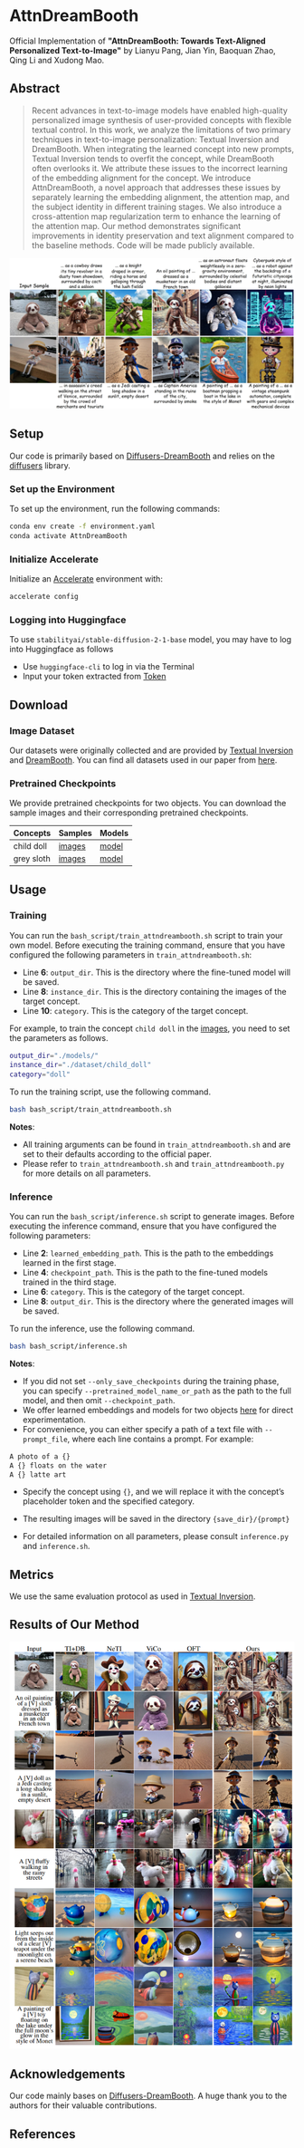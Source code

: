 # AttnDreamBooth

Official Implementation of **"AttnDreamBooth: Towards Text-Aligned Personalized Text-to-Image"** by Lianyu Pang, Jian Yin, Baoquan Zhao, Qing Li and Xudong Mao.

## Abstract
>Recent advances in text-to-image models have enabled high-quality personalized image synthesis of user-provided concepts with flexible textual control. In this work, we analyze the limitations of two primary techniques in text-to-image personalization: Textual Inversion and DreamBooth. When integrating the learned concept into new prompts, Textual Inversion tends to overfit the concept, while DreamBooth often overlooks it. We attribute these issues to the incorrect learning of the embedding alignment for the concept. We introduce AttnDreamBooth, a novel approach that addresses these issues by separately learning the embedding alignment, the attention map, and the subject identity in different training stages. We also introduce a cross-attention map regularization term to enhance the learning of the attention map. Our method demonstrates significant improvements in identity preservation and text alignment compared to the baseline methods. Code will be made publicly available.

<img src='assets/teaser.jpg'>
<!-- <a href="https://arxiv.org/abs/2312.15905"><img src="https://img.shields.io/badge/arXiv-2312.15905-b31b1b.svg" height=20.5></a> -->

## Setup
Our code is primarily based on [Diffusers-DreamBooth](https://github.com/huggingface/diffusers/tree/main/examples/dreambooth) and relies on the [diffusers](https://github.com/huggingface/diffusers) library.
### Set up the Environment
To set up the environment, run the following commands:
```bash
conda env create -f environment.yaml
conda activate AttnDreamBooth
```
### Initialize Accelerate
Initialize an [Accelerate](https://github.com/huggingface/accelerate/) environment with:
```bash
accelerate config
```

### Logging into Huggingface
To use `stabilityai/stable-diffusion-2-1-base` model, you may have to log into Huggingface as follows

+ Use `huggingface-cli` to log in via the Terminal
+ Input your token extracted from [Token](https://huggingface.co/settings/tokens)

## Download
### Image Dataset
Our datasets were originally collected and are provided by [Textual Inversion](https://github.com/rinongal/textual_inversion) and [DreamBooth](https://github.com/google/dreambooth). You can find all datasets used in our paper from [here](https://drive.google.com/drive/folders/1lLrG95EH3pmwlYkKBRJ_q3mZtI7I1QOo?usp=sharing).

### Pretrained Checkpoints
We provide pretrained checkpoints for two objects. You can download the sample images and their corresponding pretrained checkpoints.

|Concepts|Samples|Models|
|---|---|---|
|child doll|[images](https://drive.google.com/drive/folders/1QW0bS-mT4ICn3PkIvyziQsCmYhA8ynxZ?usp=sharing)|[model](https://drive.google.com/drive/folders/1VcvjBFF_0HF1xKNtY76LtFG-qb5-uW7h?usp=sharing)|
|grey sloth|[images](https://drive.google.com/drive/folders/1J7_buXn1y6uopHZp8GTxTxTl5uu_fuYJ?usp=sharing)|[model](https://drive.google.com/drive/folders/1EoLlAzMEvIiamG9FJstWuI9GgrzQIGfH?usp=sharing)|

## Usage

### Training
You can run the `bash_script/train_attndreambooth.sh` script to train your own model. Before executing the training command, ensure that you have configured the following parameters in `train_attndreambooth.sh`:
+ Line **6**: `output_dir`. This is the directory where the fine-tuned model will be saved.
+ Line **8**: `instance_dir`. This is the directory containing the images of the target concept.
+ Line **10**: `category`. This is the category of the target concept.

For example, to train the concept `child doll` in the [images](#pretrained-checkpoints), you need to set the parameters as follows.
```bash
output_dir="./models/"
instance_dir="./dataset/child_doll"
category="doll"
```
To run the training script, use the following command.
```bash
bash bash_script/train_attndreambooth.sh
```
**Notes**:
+ All training arguments can be found in `train_attndreambooth.sh` and are set to their defaults according to the official paper.
+ Please refer to `train_attndreambooth.sh` and `train_attndreambooth.py` for more details on all parameters.

### Inference
You can run the `bash_script/inference.sh` script to generate images. Before executing the inference command, ensure that you have configured the following parameters:
+ Line **2**: `learned_embedding_path`. This is the path to the embeddings learned in the first stage.
+ Line **4**: `checkpoint_path`. This is the path to the fine-tuned models trained in the third stage.
+ Line **6**: `category`. This is the category of the target concept.
+ Line **8**: `output_dir`. This is the directory where the generated images will be saved.

To run the inference, use the following command.
```bash
bash bash_script/inference.sh
```
**Notes**:
+ If you did not set `--only_save_checkpoints` during the training phase, you can specify `--pretrained_model_name_or_path` as the path to the full model, and then omit `--checkpoint_path`.
+ We offer learned embeddings and models for two objects [here](https://drive.google.com/drive/folders/10XFEjFm22jTHuFUx36Cq8MVXYf6ouQhv?usp=sharing) for direct experimentation.
+ For convenience, you can either specify a path of a text file with `--prompt_file`, where each line contains a prompt. For example:
```
A photo of a {}
A {} floats on the water
A {} latte art
```
+ Specify the concept using `{}`, and we will replace it with the concept’s placeholder token and the specified category.
+ The resulting images will be saved in the directory `{save_dir}/{prompt}`

+ For detailed information on all parameters, please consult `inference.py` and `inference.sh`.

## Metrics
We use the same evaluation protocol as used in [Textual Inversion](https://github.com/rinongal/textual_inversion).

## Results of Our Method

<img src='assets/results.png'>

## Acknowledgements
Our code mainly bases on [Diffusers-DreamBooth](https://github.com/huggingface/diffusers/tree/main/examples/dreambooth). A huge thank you to the authors for their valuable contributions.

## References

```

```